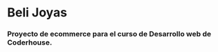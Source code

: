 <h1> Beli Joyas</h1>

<h3> Proyecto de ecommerce para el curso de Desarrollo web de Coderhouse. </h3>